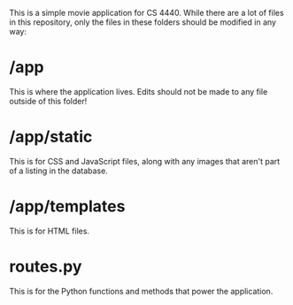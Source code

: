 This is a simple movie application for CS 4440. While there are a lot of files in this repository,
only the files in these folders should be modified in any way:

# /app
This is where the application lives. Edits should not be made to any file outside of this folder!

# /app/static
This is for CSS and JavaScript files, along with any images that aren't part of a listing in the database.

# /app/templates
This is for HTML files.

# routes.py
This is for the Python functions and methods that power the application.
